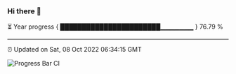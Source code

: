 ### Hi there 👋

⏳ Year progress { ███████████████████████▁▁▁▁▁▁▁ } 76.79 %

---

⏰ Updated on Sat, 08 Oct 2022 06:34:15 GMT

![Progress Bar CI](https://github.com/ZhaoGui/ZhaoGui/workflows/Progress%20Bar%20CI/badge.svg)
